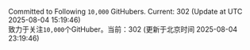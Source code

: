 Committed to Following `10,000` GitHubers. Current: <!-- FOLLOWING_COUNT -->302<!-- FOLLOWING_COUNT --> (Update at UTC <!-- LAST_UPDATED -->2025-08-04 15:19:46<!-- LAST_UPDATED -->)<br>
致力于关注`10,000`个GitHuber。当前：<!-- FOLLOWING_COUNT -->302<!-- FOLLOWING_COUNT --> (更新于北京时间 <!-- LAST_UPDATED_CST -->2025-08-04 23:19:46<!-- LAST_UPDATED_CST -->)
